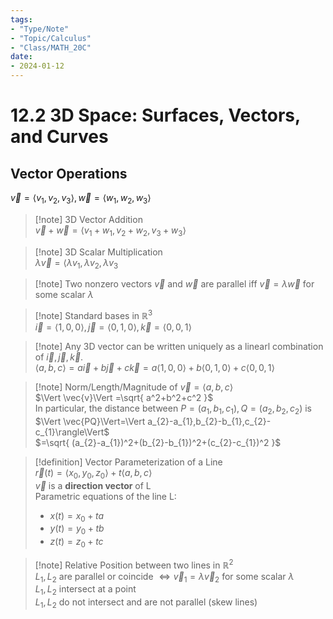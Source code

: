```yaml
---  
tags:  
- "Type/Note"  
- "Topic/Calculus"  
- "Class/MATH_20C"  
date:  
- 2024-01-12  
---  
```

  
# 12.2 3D Space: Surfaces, Vectors, and Curves  
  
## Vector Operations  
  
$\vec{v}=\langle v_{1},v_{2},v_{3} \rangle,\vec{w}=\langle w_{1},w_{2},w_{3} \rangle$  
  
> [!note] 3D Vector Addition  
> $\vec{v}+\vec{w}=\langle v_{1}+w_{1},v_{2}+w_{2},v_{3}+w_{3}\rangle$  
  
> [!note] 3D Scalar Multiplication  
> $\lambda \vec{v}=\langle \lambda v_{1},\lambda v_{2},\lambda v_{3}$  
  
> [!note] Two nonzero vectors $\vec{v}$ and $\vec{w}$ are parallel iff $\vec{v}=\lambda \vec{w}$ for some scalar $\lambda$  
  
> [!note] Standard bases in $\mathbb{R}^{3}$  
> $\vec{i}=\langle 1,0,0\rangle,\vec{j}=\langle 0,1,0\rangle,\vec{k}=\langle 0,0,1\rangle$  
  
> [!note] Any 3D vector can be written uniquely as a linearl combination of $\vec{i},\vec{j},\vec{k}$.  
> $\langle a,b,c \rangle=a\vec{i}+b\vec{j}+c\vec{k}=a \langle 1,0,0 \rangle+b \langle 0,1,0 \rangle+c \langle 0,0,1 \rangle$  
  
> [!note] Norm/Length/Magnitude of $\vec{v}=\langle a,b,c \rangle$  
> $\Vert \vec{v}\Vert =\sqrt{ a^2+b^2+c^2 }$  
> In particular, the distance between $P=(a_{1},b_{1},c_{1}),Q=(a_{2},b_{2},c_{2})$ is $\Vert \vec{PQ}\Vert=\Vert a_{2}-a_{1},b_{2}-b_{1},c_{2}-c_{1}\rangle\Vert$  
> $=\sqrt{ (a_{2}-a_{1})^2+(b_{2}-b_{1})^2+(c_{2}-c_{1})^2 }$  
  
> [!definition] Vector Parameterization of a Line  
> $\vec{r}(t)=\langle x_{0},y_{0},z_{0}\rangle+t \langle a,b,c \rangle$  
> $\vec{v}$ is a **direction vector** of L  
> Parametric equations of the line L:  
> - $x(t)=x_{0}+ta$  
> - $y(t)=y_{0}+tb$  
> - $z(t)=z_{0}+tc$  
  
> [!note] Relative Position between two lines in $\mathbb{R}^{2}$  
> $L_{1},L_{2}$ are parallel or coincide $\iff \vec{v}_{1}=\lambda \vec{v}_{2}$ for some scalar $\lambda$  
> $L_{1},L_{2}$ intersect at a point  
> $L_{1},L_{2}$ do not intersect and are not parallel (skew lines)  
